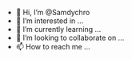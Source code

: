 - 👋 Hi, I’m @Samdychro
- 👀 I’m interested in ...
- 🌱 I’m currently learning ...
- 💞️ I’m looking to collaborate on ...
- 📫 How to reach me ...

<!---
Samdychro/Samdychro is a ✨ special ✨ repository because its `README.md` (this file) appears on your GitHub profile.
You can click the Preview link to take a look at your changes.
--->
